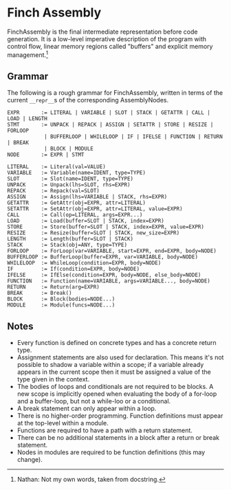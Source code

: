 # Finch Assembly

FinchAssembly is the final intermediate representation before code generation.
It is a low-level imperative description of the program with control flow, linear memory regions called "buffers" and explicit memory management.[^1]

## Grammar

The following is a rough grammar for FinchAssembly, written in terms of the current `__repr__`s of the corresponding AssemblyNodes.

```
EXPR       := LITERAL | VARIABLE | SLOT | STACK | GETATTR | CALL | LOAD | LENGTH
STMT       := UNPACK | REPACK | ASSIGN | SETATTR | STORE | RESIZE | FORLOOP
            | BUFFERLOOP | WHILELOOP | IF | IFELSE | FUNCTION | RETURN | BREAK
            | BLOCK | MODULE
NODE       := EXPR | STMT

LITERAL    := Literal(val=VALUE)
VARIABLE   := Variable(name=IDENT, type=TYPE)
SLOT       := Slot(name=IDENT, type=TYPE)
UNPACK     := Unpack(lhs=SLOT, rhs=EXPR)
REPACK     := Repack(val=SLOT)
ASSIGN     := Assign(lhs=VARIABLE | STACK, rhs=EXPR)
GETATTR    := GetAttr(obj=EXPR, attr=LITERAL)
SETATTR    := SetAttr(obj=EXPR, attr=LITERAL, value=EXPR)
CALL       := Call(op=LITERAL, args=EXPR...)
LOAD       := Load(buffer=SLOT | STACK, index=EXPR)
STORE      := Store(buffer=SLOT | STACK, index=EXPR, value=EXPR)
RESIZE     := Resize(buffer=SLOT | STACK, new_size=EXPR)
LENGTH     := Length(buffer=SLOT | STACK)
STACK      := Stack(obj=ANY, type=TYPE)
FORLOOP    := ForLoop(var=VARIABLE, start=EXPR, end=EXPR, body=NODE)
BUFFERLOOP := BufferLoop(buffer=EXPR, var=VARIABLE, body=NODE)
WHILELOOP  := WhileLoop(condition=EXPR, body=NODE)
IF         := If(condition=EXPR, body=NODE)
IFELSE     := IfElse(condition=EXPR, body=NODE, else_body=NODE)
FUNCTION   := Function(name=VARIABLE, args=VARIABLE..., body=NODE)
RETURN     := Return(arg=EXPR)
BREAK      := Break()
BLOCK      := Block(bodies=NODE...)
MODULE     := Module(funcs=NODE...)
```

## Notes

* Every function is defined on concrete types and has a concrete return type.
* Assignment statements are also used for declaration.
  This means it's not possible to shadow a variable within a scope; if a variable already appears in the current scope then it must be assigned a value of the type given in the context.
* The bodies of loops and conditionals are not required to be blocks.
  A new scope is implicitly opened when evaluating the body of a for-loop and a buffer-loop, but not a while-loo or a conditional.
* A break statement can only appear within a loop.
* There is no higher-order programming.
  Function definitions must appear at the top-level within a module.
* Functions are required to have a path with a return statement.
* There can be no additional statements in a block after a return or break statement.
* Nodes in modules are required to be function definitions (this may change).

[^1]: Nathan: Not my own words, taken from docstring.
